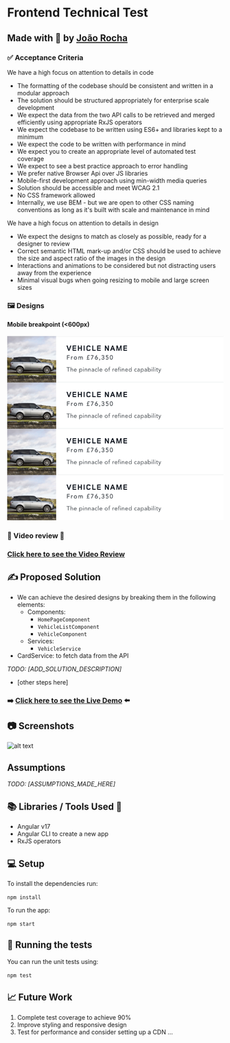 # Frontend Technical Test

## Made with 💚 by [João Rocha](mailto:joaorocha@gmail.com)

### ✅ Acceptance Criteria
We have a high focus on attention to details in code

* The formatting of the codebase should be consistent and written in a modular approach
* The solution should be structured appropriately for enterprise scale development
* We expect the data from the two API calls to be retrieved and merged efficiently using appropriate RxJS operators
* We expect the codebase to be written using ES6+ and libraries kept to a minimum
* We expect the code to be written with performance in mind
* We expect you to create an appropriate level of automated test coverage
* We expect to see a best practice approach to error handling
* We prefer native Browser Api over JS libraries
* Mobile-first development approach using min-width media queries
* Solution should be accessible and meet WCAG 2.1
* No CSS framework allowed
* Internally, we use BEM - but we are open to other CSS naming conventions as long as it's built with scale and maintenance in mind

We have a high focus on attention to details in design

* We expect the designs to match as closely as possible, ready for a designer to review
* Correct semantic HTML mark-up and/or CSS should be used to achieve the size and aspect ratio of the images in the design
* Interactions and animations to be considered but not distracting users away from the experience
* Minimal visual bugs when going resizing to mobile and large screen sizes

### 🖼️  Designs
#### Mobile breakpoint (<600px)
![Mobile Design](src/assets/designs/mobile.png)

### 🎥 Video review 🍿
### [Click here to see the Video Review]([LINK_TO_LOOM_VIDEO]) 

## ✍️ Proposed Solution

- We can achieve the desired designs by breaking them in the following elements:
  - Components:
    - `HomePageComponent`
    - `VehicleListComponent`
    - `VehicleComponent`
  - Services:
    - `VehicleService`
- CardService: to fetch data from the API 

*TODO: [ADD_SOLUTION_DESCRIPTION]*
- [other steps here]

### ➡️ [Click here to see the Live Demo]([LINK_TO_THE_DEPLOYED_APP]) ⬅️

## 📷 Screenshots
![alt text](assets/app_screen.png)

## Assumptions

*TODO: [ASSUMPTIONS_MADE_HERE]*

## 📚 Libraries / Tools Used 🔧

- Angular v17
- Angular CLI to create a new app 
- RxJS operators

## 💻 Setup

To install the dependencies run:

`npm install`

To run the app:

`npm start`


## 🧪 Running the tests

You can run the unit tests using:

`npm test`


## 📈 Future Work

1. Complete test coverage to achieve 90%
2. Improve styling and responsive design
3. Test for performance and consider setting up a CDN
   ...
